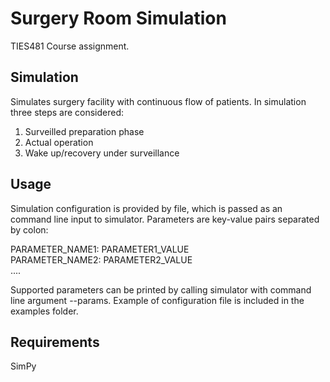 # Surgery Room Simulation
TIES481 Course assignment.

## Simulation

Simulates surgery facility with continuous flow of patients. In simulation three steps are considered:
1. Surveilled preparation phase
2. Actual operation
3. Wake up/recovery under surveillance

## Usage

Simulation configuration is provided by file, which is passed as an command line input to simulator. Parameters are key-value pairs separated by colon:

PARAMETER_NAME1: PARAMETER1_VALUE\
PARAMETER_NAME2: PARAMETER2_VALUE\
....

Supported parameters can be printed by calling simulator with command line argument --params. Example of configuration file is included in the examples folder.


## Requirements
SimPy
